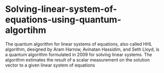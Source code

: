 # Solving-linear-system-of-equations-using-quantum-algortihm
The quantum algorithm for linear systems of equations, also called HHL algorithm, designed by Aram Harrow, Avinatan Hassidim, and Seth Lloyd, is a quantum algorithm formulated in 2009 for solving linear systems. The algorithm estimates the result of a scalar measurement on the solution vector to a given linear system of equations
